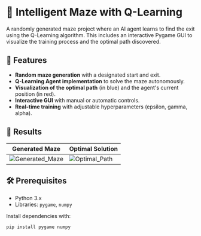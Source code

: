 # 🧠 Intelligent Maze with Q-Learning

A randomly generated maze project where an AI agent learns to find the exit using the Q-Learning algorithm. This includes an interactive Pygame GUI to visualize the training process and the optimal path discovered.

## 🎯 Features
- **Random maze generation** with a designated start and exit.
- **Q-Learning Agent implementation** to solve the maze autonomously.
- **Visualization of the optimal path** (in blue) and the agent's current position (in red).
- **Interactive GUI** with manual or automatic controls.
- **Real-time training** with adjustable hyperparameters (epsilon, gamma, alpha).

## 📸 Results
| Generated Maze | Optimal Solution |
|----------------|------------------|
| ![Generated_Maze](https://github.com/user-attachments/assets/77976a80-f2fb-4988-a6e1-953658b13aa4) | ![Optimal_Path](https://github.com/user-attachments/assets/546a66e4-c87a-4054-b14f-3eeb73f90c06)|

## 🛠 Prerequisites
- Python 3.x
- Libraries: `pygame`, `numpy`

  
Install dependencies with:
```bash
pip install pygame numpy
